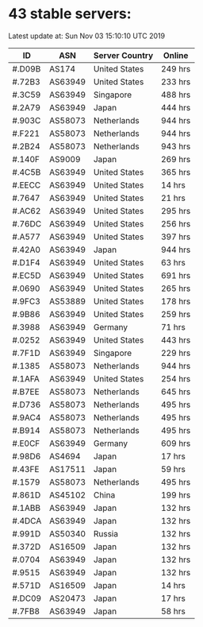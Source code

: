 # 43 stable servers:

Latest update at: Sun Nov 03 15:10:10 UTC 2019

| ID | ASN | Server Country | Online |
| -- | --- | -------------- | ------ |
| #.D09B | AS174 | United States | 249 hrs |
| #.72B3 | AS63949 | United States | 233 hrs |
| #.3C59 | AS63949 | Singapore | 488 hrs |
| #.2A79 | AS63949 | Japan | 444 hrs |
| #.903C | AS58073 | Netherlands | 944 hrs |
| #.F221 | AS58073 | Netherlands | 944 hrs |
| #.2B24 | AS58073 | Netherlands | 943 hrs |
| #.140F | AS9009 | Japan | 269 hrs |
| #.4C5B | AS63949 | United States | 365 hrs |
| #.EECC | AS63949 | United States | 14 hrs |
| #.7647 | AS63949 | United States | 21 hrs |
| #.AC62 | AS63949 | United States | 295 hrs |
| #.76DC | AS63949 | United States | 256 hrs |
| #.A577 | AS63949 | United States | 397 hrs |
| #.42A0 | AS63949 | Japan | 944 hrs |
| #.D1F4 | AS63949 | United States | 63 hrs |
| #.EC5D | AS63949 | United States | 691 hrs |
| #.0690 | AS63949 | United States | 265 hrs |
| #.9FC3 | AS53889 | United States | 178 hrs |
| #.9B86 | AS63949 | United States | 259 hrs |
| #.3988 | AS63949 | Germany | 71 hrs |
| #.0252 | AS63949 | United States | 443 hrs |
| #.7F1D | AS63949 | Singapore | 229 hrs |
| #.1385 | AS58073 | Netherlands | 944 hrs |
| #.1AFA | AS63949 | United States | 254 hrs |
| #.B7EE | AS58073 | Netherlands | 645 hrs |
| #.D736 | AS58073 | Netherlands | 495 hrs |
| #.9AC4 | AS58073 | Netherlands | 495 hrs |
| #.B914 | AS58073 | Netherlands | 495 hrs |
| #.E0CF | AS63949 | Germany | 609 hrs |
| #.98D6 | AS4694 | Japan | 17 hrs |
| #.43FE | AS17511 | Japan | 59 hrs |
| #.1579 | AS58073 | Netherlands | 495 hrs |
| #.861D | AS45102 | China | 199 hrs |
| #.1ABB | AS63949 | Japan | 132 hrs |
| #.4DCA | AS63949 | Japan | 132 hrs |
| #.991D | AS50340 | Russia | 132 hrs |
| #.372D | AS16509 | Japan | 132 hrs |
| #.0704 | AS63949 | Japan | 132 hrs |
| #.9515 | AS63949 | Japan | 132 hrs |
| #.571D | AS16509 | Japan | 14 hrs |
| #.DC09 | AS20473 | Japan | 17 hrs |
| #.7FB8 | AS63949 | Japan | 58 hrs |

